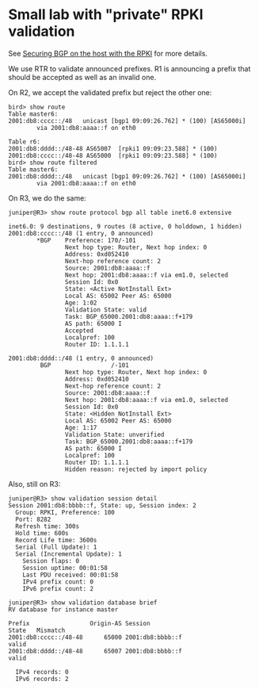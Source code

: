 # Small lab with "private" RPKI validation

See [Securing BGP on the host with the
RPKI](https://vincent.bernat.ch/en/blog/2019-bgp-host-rpki) for more
details.

We use RTR to validate announced prefixes. R1 is announcing a prefix
that should be accepted as well as an invalid one.

On R2, we accept the validated prefix but reject the other one:

    bird> show route
    Table master6:
    2001:db8:cccc::/48   unicast [bgp1 09:09:26.762] * (100) [AS65000i]
            via 2001:db8:aaaa::f on eth0
    
    Table r6:
    2001:db8:dddd::/48-48 AS65007  [rpki1 09:09:23.588] * (100)
    2001:db8:cccc::/48-48 AS65000  [rpki1 09:09:23.588] * (100)
    bird> show route filtered
    Table master6:
    2001:db8:dddd::/48   unicast [bgp1 09:09:26.762] * (100) [AS65000i]
            via 2001:db8:aaaa::f on eth0

On R3, we do the same:

    juniper@R3> show route protocol bgp all table inet6.0 extensive
    
    inet6.0: 9 destinations, 9 routes (8 active, 0 holddown, 1 hidden)
    2001:db8:cccc::/48 (1 entry, 0 announced)
            *BGP    Preference: 170/-101
                    Next hop type: Router, Next hop index: 0
                    Address: 0xd052410
                    Next-hop reference count: 2
                    Source: 2001:db8:aaaa::f
                    Next hop: 2001:db8:aaaa::f via em1.0, selected
                    Session Id: 0x0
                    State: <Active NotInstall Ext>
                    Local AS: 65002 Peer AS: 65000
                    Age: 1:02
                    Validation State: valid
                    Task: BGP_65000.2001:db8:aaaa::f+179
                    AS path: 65000 I
                    Accepted
                    Localpref: 100
                    Router ID: 1.1.1.1
    
    2001:db8:dddd::/48 (1 entry, 0 announced)
             BGP                 /-101
                    Next hop type: Router, Next hop index: 0
                    Address: 0xd052410
                    Next-hop reference count: 2
                    Source: 2001:db8:aaaa::f
                    Next hop: 2001:db8:aaaa::f via em1.0, selected
                    Session Id: 0x0
                    State: <Hidden NotInstall Ext>
                    Local AS: 65002 Peer AS: 65000
                    Age: 1:17
                    Validation State: unverified
                    Task: BGP_65000.2001:db8:aaaa::f+179
                    AS path: 65000 I
                    Localpref: 100
                    Router ID: 1.1.1.1
                    Hidden reason: rejected by import policy

Also, still on R3:

    juniper@R3> show validation session detail
    Session 2001:db8:bbbb::f, State: up, Session index: 2
      Group: RPKI, Preference: 100
      Port: 8282
      Refresh time: 300s
      Hold time: 600s
      Record Life time: 3600s
      Serial (Full Update): 1
      Serial (Incremental Update): 1
        Session flaps: 0
        Session uptime: 00:01:58
        Last PDU received: 00:01:58
        IPv4 prefix count: 0
        IPv6 prefix count: 2
    
    juniper@R3> show validation database brief
    RV database for instance master
    
    Prefix                 Origin-AS Session                                 State   Mismatch
    2001:db8:cccc::/48-48      65000 2001:db8:bbbb::f                        valid
    2001:db8:dddd::/48-48      65007 2001:db8:bbbb::f                        valid
    
      IPv4 records: 0
      IPv6 records: 2
